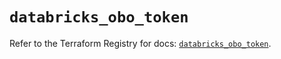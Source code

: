 # `databricks_obo_token`

Refer to the Terraform Registry for docs: [`databricks_obo_token`](https://registry.terraform.io/providers/databricks/databricks/1.60.0/docs/resources/obo_token).
